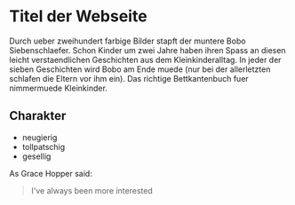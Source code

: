 # Titel der Webseite

Durch ueber zweihundert farbige Bilder stapft der muntere Bobo Siebenschlaefer. Schon Kinder um zwei Jahre haben ihren Spass an diesen leicht verstaendlichen Geschichten aus dem Kleinkinderalltag. In jeder der sieben Geschichten wird Bobo am Ende muede (nur bei der allerletzten schlafen die Eltern vor ihm ein). Das richtige Bettkantenbuch fuer nimmermuede Kleinkinder.

## Charakter
* neugierig
* tollpatschig
* gesellig

As Grace Hopper said:
> I've always been more interested